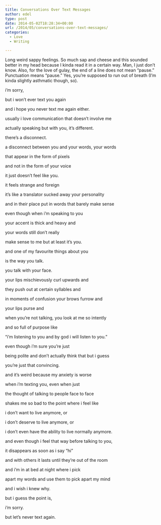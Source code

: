 ```yaml
---
title: Conversations Over Text Messages
author: edel
type: post
date: 2014-05-02T18:28:34+00:00
url: /2014/05/conversations-over-text-messages/
categories:
  - Love
  - Writing

---
```

Long weird sappy feelings. So much sap and cheese and this sounded better in my head because I kinda read it in a certain way. Man, I just don’t know. Also, for the love of gulay, the end of a line does not mean &#8220;pause.&#8221; Punctuation means &#8220;pause.&#8221; Yes, you’re supposed to run out of breath (I&#8217;m kinda slightly asthmatic though, so).

i’m sorry,
  
but i won’t ever text you again
  
and i hope you never text me again either.
  
usually i love communication that doesn’t involve me
  
actually speaking but with you, it’s different.
  
there’s a disconnect.
  
a disconnect between you and your words, your words
  
that appear in the form of pixels
  
and not in the form of your voice
  
it just doesn’t feel like you.

it feels strange and foreign
  
it’s like a translator sucked away your personality
  
and in their place put in words that barely make sense
  
even though when i’m speaking to you
  
your accent is thick and heavy and
  
your words still don’t really
  
make sense to me but at least it’s you.

and one of my favourite things about you
  
is the way you talk.
  
you talk with your face.
  
your lips mischievously curl upwards and
  
they push out at certain syllables and
  
in moments of confusion your brows furrow and
  
your lips purse and
  
when you’re not talking, you look at me so intently
  
and so full of purpose like
  
“i’m listening to you and by god i will listen to you.”
  
even though i’m sure you’re just
  
being polite and don’t actually think that but i guess
  
you’re just that convincing.

and it’s weird because my anxiety is worse
  
when i’m texting you, even when just
  
the thought of talking to people face to face
  
shakes me so bad to the point where i feel like
  
i don’t want to live anymore, or
  
i don’t deserve to live anymore, or
  
i don’t even have the ability to live normally anymore.
  
and even though i feel that way before talking to you,
  
it disappears as soon as i say “hi”
  
and with others it lasts until they’re out of the room
  
and i’m in at bed at night where i pick
  
apart my words and use them to pick apart my mind
  
and i wish i knew why.

but i guess the point is,
  
i’m sorry.
  
but let’s never text again.

<ol class="footnote">
</ol>